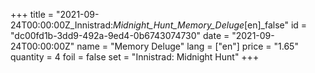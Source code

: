 +++
title = "2021-09-24T00:00:00Z_Innistrad:_Midnight_Hunt_Memory_Deluge_[en]_false"
id = "dc00fd1b-3dd9-492a-9ed4-0b6743074730"
date = "2021-09-24T00:00:00Z"
name = "Memory Deluge"
lang = ["en"]
price = "1.65"
quantity = 4
foil = false
set = "Innistrad: Midnight Hunt"
+++

